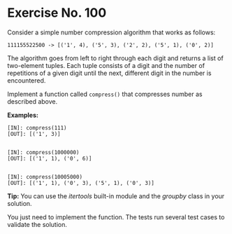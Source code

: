 # Exercise No. 100

Consider a simple number compression algorithm that works as follows:


    111155522500 -> [('1', 4), ('5', 3), ('2', 2), ('5', 1), ('0', 2)]


The algorithm goes from left to right through each digit and returns a list of two-element tuples. Each tuple consists of a digit and the number of repetitions of a given digit until the next, different digit in the number is encountered.

Implement a function called `compress()` that compresses number as described above.


**Examples:**


    [IN]: compress(111)
    [OUT]: [('1', 3)]


    [IN]: compress(1000000)
    [OUT]: [('1', 1), ('0', 6)]


    [IN]: compress(10005000)
    [OUT]: [('1', 1), ('0', 3), ('5', 1), ('0', 3)]


**Tip:** You can use the *itertools* built-in module and the *groupby* class in your solution.


You just need to implement the function. The  tests run several test cases to validate the solution.